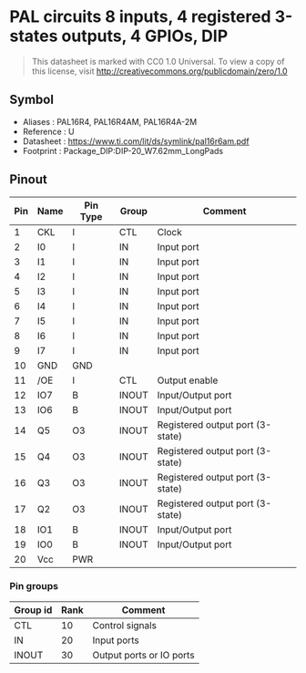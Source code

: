 # PAL circuits 8 inputs, 4 registered 3-states outputs, 4 GPIOs, DIP

> This datasheet is marked with CC0 1.0
> Universal. To view a copy of this license, visit
> http://creativecommons.org/publicdomain/zero/1.0

## Symbol

* Aliases : PAL16R4, PAL16R4AM, PAL16R4A-2M
* Reference : U
* Datasheet : https://www.ti.com/lit/ds/symlink/pal16r6am.pdf
* Footprint : Package_DIP:DIP-20_W7.62mm_LongPads

## Pinout

|Pin|Name|Pin Type|Group|Comment|
|---|---|---|---|---|
|1|CKL|I|CTL|Clock|
|2|I0|I|IN|Input port|
|3|I1|I|IN|Input port|
|4|I2|I|IN|Input port|
|5|I3|I|IN|Input port|
|6|I4|I|IN|Input port|
|7|I5|I|IN|Input port|
|8|I6|I|IN|Input port|
|9|I7|I|IN|Input port|
|10|GND|GND|||
|11|/OE|I|CTL|Output enable|
|12|IO7|B|INOUT|Input/Output port|
|13|IO6|B|INOUT|Input/Output port|
|14|Q5|O3|INOUT|Registered output port (3-state)|
|15|Q4|O3|INOUT|Registered output port (3-state)|
|16|Q3|O3|INOUT|Registered output port (3-state)|
|17|Q2|O3|INOUT|Registered output port (3-state)|
|18|IO1|B|INOUT|Input/Output port|
|19|IO0|B|INOUT|Input/Output port|
|20|Vcc|PWR|||

### Pin groups

|Group id|Rank|Comment|
|---|---|---|
|CTL|10|Control signals|
|IN|20|Input ports|
|INOUT|30|Output ports or IO ports|
